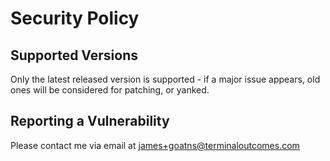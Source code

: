 # Security Policy

## Supported Versions

Only the latest released version is supported - if a major issue appears, old ones will be
considered for patching, or yanked.

## Reporting a Vulnerability

Please contact me via email at james+goatns@terminaloutcomes.com
